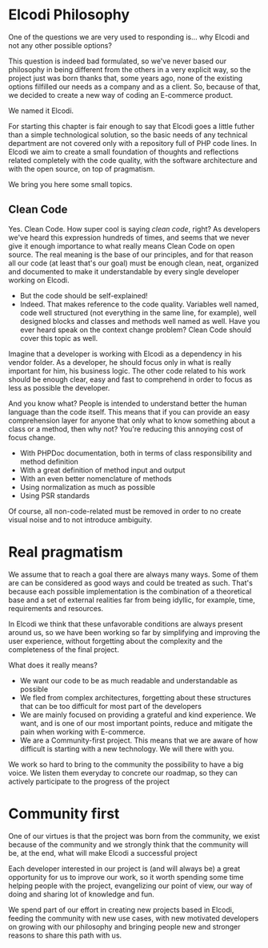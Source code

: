 # Elcodi Philosophy

One of the questions we are very used to responding is... why Elcodi and not any
other possible options?

This question is indeed bad formulated, so we've never based our philosophy in
being different from the others in a very explicit way, so the project just was
born thanks that, some years ago, none of the existing options filfilled our 
needs as a company and as a client. So, because of that, we decided to create a
new way of coding an E-commerce product.

We named it Elcodi.

For starting this chapter is fair enough to say that Elcodi goes a little futher
than a simple technological solution, so the basic needs of any technical
department are not covered only with a repository full of PHP code lines.
In Elcodi we aim to create a small foundation of thoughts and reflections
related completely with the code quality, with the software architecture and
with the open source, on top of pragmatism.

We bring you here some small topics.

## Clean Code

Yes. Clean Code. How super cool is saying *clean code*, right? As developers 
we've heard this expression hundreds of times, and seems that we never give it 
enough importance to what really means Clean Code on open source. The real 
meaning is the base of our principles, and for that reason all our code (at 
least that's our goal) must be enough clean, neat, organized and documented to
make it understandable by every single developer working on Elcodi.

- But the code should be self-explained!
- Indeed. That makes reference to the code quality. Variables well named, code
well structured (not everything in the same line, for example), well designed
blocks and classes and methods well named as well. Have you ever heard speak on
the context change problem? Clean Code should cover this topic as well.

Imagine that a developer is working with Elcodi as a dependency in his vendor
folder. As a developer, he should focus only in what is really important for
him, his business logic. The other code related to his work should be enough
clear, easy and fast to comprehend in order to focus as less as possible the
developer.

And you know what? People is intended to understand better the human language
than the code itself. This means that if you can provide an easy comprehension
layer for anyone that only what to know something about a class or a method,
then why not? You're reducing this annoying cost of focus change.

- With PHPDoc documentation, both in terms of class responsibility and method
definition
- With a great definition of method input and output
- With an even better nomenclature of methods
- Using normalization as much as possible
- Using PSR standards

Of course, all non-code-related must be removed in order to no create visual
noise and to not introduce ambiguity.

# Real pragmatism

We assume that to reach a goal there are always many ways. Some of them are can
be considered as good ways and could be treated as such. That's because each
possible implementation is the combination of a theoretical base and a set of
external realities far from being idyllic, for example, time, requirements and 
resources.

In Elcodi we think that these unfavorable conditions are always present around
us, so we have been working so far by simplifying and improving the user
experience, without forgetting about the complexity and the completeness of the
final project.

What does it really means?

- We want our code to be as much readable and understandable as possible
- We fled from complex architectures, forgetting about these structures that can
be too difficult for most part of the developers
- We are mainly focused on providing a grateful and kind experience. We want,
and is one of our most important points, reduce and mitigate the pain when
working with E-commerce.
- We are a Community-first project. This means that we are aware of how
difficult is starting with a new technology. We will there with you.

We work so hard to bring to the community the possibility to have a big voice.
We listen them everyday to concrete our roadmap, so they can actively
participate to the progress of the project

# Community first

One of our virtues is that the project was born from the community, we exist
because of the community and we strongly think that the community will be, at
the end, what will make Elcodi a successful project

Each developer interested in our project is (and will always be) a great
opportunity for us to improve our work, so it worth spending some time helping
people with the project, evangelizing our point of view, our way of doing and
sharing lot of knowledge and fun.

We spend part of our effort in creating new projects based in Elcodi, feeding
the community with new use cases, with new motivated developers on growing with
our philosophy and bringing people new and stronger reasons to share this path
with us.
